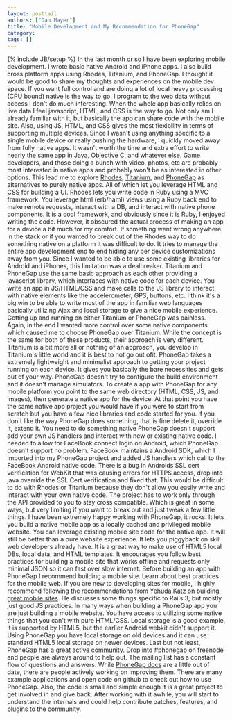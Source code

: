 ```yaml
---
layout: posttail
authors: ["Dan Mayer"]
title: "Mobile Development and My Recommendation for PhoneGap"
category:
tags: []
---
```

{% include JB/setup %}
In the last month or so I have been exploring mobile development. I wrote basic native Android and iPhone apps. I also build cross platform apps using Rhodes, Titanium, and PhoneGap. I thought it would be good to share my thoughts and experiences on the mobile dev space.    If you want full control and are doing a lot of local heavy processing (CPU bound) native is the way to go. I program to the web data without access I don't do much interesting. When the whole app basically relies on live data I feel javascript, HTML, and CSS is the way to go. Not only am I already familiar with it, but basically the app can share code with the mobile site. Also, using JS, HTML, and CSS gives the most flexibility in terms of supporting multiple devices. Since I wasn't using anything specific to a single mobile device or really pushing the hardware, I quickly moved away from fully native apps. It wasn't worth the time and extra effort to write nearly the same app in Java, Objective C, and whatever else. Game developers, and those doing a bunch with video, photos, etc are probably most interested in native apps and probably won't be as interested in other options.    This lead me to explore [Rhodes](http://rhomobile.com/products/rhodes/), [Titanium](http://www.appcelerator.com/), and [PhoneGap](http://phonegap.com) as alternatives to purely native apps. All of which let you leverage HTML and CSS for building a UI.    Rhodes lets you write code in Ruby using a MVC framework. You leverage html (erb/haml) views using a Ruby back end to make remote requests, interact with a DB, and interact with native phone components. It is a cool framework, and obviously since it is Ruby, I enjoyed writing the code. However, it obscured the actual process of making an app for a device a bit much for my comfort. If something went wrong anywhere in the stack or if you wanted to break out of the Rhodes way to do something native on a platform it was difficult to do. It tries to manage the entire app development end to end hiding any per device customizations away from you. Since I wanted to be able to use some existing libraries for Android and iPhones, this limitation was a dealbreaker.    Titanium and PhoneGap use the same basic approach as each other providing a javascript library, which interfaces with native code for each device. You write an app in JS/HTML/CSS and make calls to the JS library to interact with native elements like the accelerometer, GPS, buttons, etc. I think it's a big win to be able to write most of the app in familiar web languages basically utilizing Ajax and local storage to give a nice mobile experience. Getting up and running on either Titanium or PhoneGap was painless. Again, in the end I wanted more control over some native components which caused me to choose PhoneGap over Titanium. While the concept is the same for both of these products, their approach is very different.    Titanium is a bit more all or nothing of an approach, you develop in Titanium's little world and it is best to not go out ofit. PhoneGap takes a extremely lightweight and minimalist approach to getting your project running on each device. It gives you basically the bare necessities and gets out of your way. PhoneGap doesn't try to configure the build environment and it doesn't manage simulators. To create a app with PhoneGap for any mobile platform you point to the same web directory (HTML, CSS, JS, and images), then generate a native app for the device. At that point you have the same native app project you would have if you were to start from scratch but you have a few nice libraries and code started for you. If you don't like the way PhoneGap does something, that is fine delete it, override it, extend it. You need to do something native PhoneGap doesn't support add your own JS handlers and interact with new or existing native code. I needed to allow for FaceBook connect login on Android, which PhoneGap doesn't support no problem. FaceBook maintains a Android SDK, which I imported into my PhoneGap project and added JS handlers which call to the FaceBook Android native code. There is a bug in Androids SSL cert verification for WebKit that was causing errors for HTTPS access, drop into java override the SSL Cert verification and fixed that. This would be difficult to do with Rhodes or Titanium because they don't allow you easily write and interact with your own native code. The project has to work only through the API provided to you to stay cross compatible. Which is great in some ways, but very limiting if you want to break out and just tweak a few little things.    I have been extremely happy working with PhoneGap, it rocks. It lets you build a native mobile app as a locally cached and privileged mobile website. You can leverage existing mobile site code for the native app. It will still be better than a pure website experience. It lets you piggyback on skill web developers already have. It is a great way to make use of HTML5  local DBs, local data, and HTML templates. It encourages you follow best practices for building a mobile site that works offline and requests only minimal JSON so it can fast over slow internet.     Before building an app with PhoneGap I recommend building a mobile site. Learn about best practices for the mobile web. If you are new to developing sites for mobile, I highly recommend following the recommendations from [Yehuda Katz on building great mobile sites](http://www.engineyard.com/video/12678746). He discusses some things specific to Rails 3, but mostly just good JS practices.    In many ways when building a PhoneGap app you are just building a mobile website. You have access to utilizing some native things that you can't with pure HTML/CSS. Local storage is a good example, it is supported by HTML5, but the earlier Android webkit didn't support it. Using PhoneGap you have local storage on old devices and it can use standard HTML5 local storage on newer devices.    Last but not least, PhoneGap has a great [active community](http://www.phonegap.com/community). Drop into #phonegap on freenode and people are always around to help out. The mailing list has a constant flow of questions and answers. While [PhoneGap docs](http://www.phonegap.com/docs) are a little out of date, there are people actively working on improving them. There are many example applications and open code on github to check out how to use PhoneGap. Also, the code is small and simple enough it is a great project to get involved in and give back. After working with it awhile, you will start to understand the internals and could help contribute patches, features, and plugins to the community. 